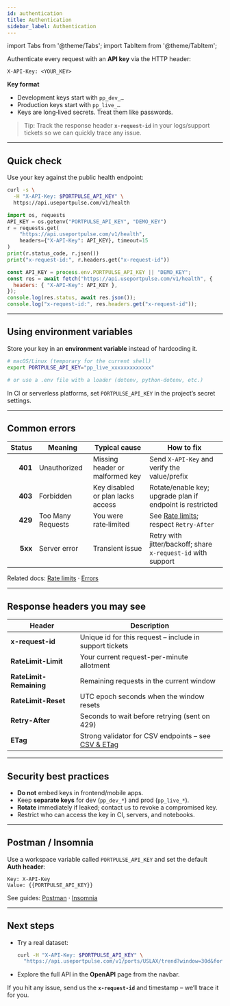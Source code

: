 ```yaml
---
id: authentication
title: Authentication
sidebar_label: Authentication
---
```


import Tabs from '@theme/Tabs';
import TabItem from '@theme/TabItem';

Authenticate every request with an **API key** via the HTTP header:

```http
X-API-Key: <YOUR_KEY>
```

**Key format**

- Development keys start with `pp_dev_…`
- Production keys start with `pp_live_…`
- Keys are long‑lived secrets. Treat them like passwords.

> Tip: Track the response header **`x-request-id`** in your logs/support tickets so we can quickly trace any issue.

---

## Quick check

Use your key against the public health endpoint:

<Tabs>
  <TabItem value="curl" label="cURL" default>

```bash
curl -s \
  -H "X-API-Key: $PORTPULSE_API_KEY" \
  https://api.useportpulse.com/v1/health
```

  </TabItem>
  <TabItem value="python" label="Python">

```python
import os, requests
API_KEY = os.getenv("PORTPULSE_API_KEY", "DEMO_KEY")
r = requests.get(
    "https://api.useportpulse.com/v1/health",
    headers={"X-API-Key": API_KEY}, timeout=15
)
print(r.status_code, r.json())
print("x-request-id:", r.headers.get("x-request-id"))
```

  </TabItem>
  <TabItem value="js" label="JavaScript (fetch)">

```js
const API_KEY = process.env.PORTPULSE_API_KEY || "DEMO_KEY";
const res = await fetch("https://api.useportpulse.com/v1/health", {
  headers: { "X-API-Key": API_KEY },
});
console.log(res.status, await res.json());
console.log("x-request-id:", res.headers.get("x-request-id"));
```

  </TabItem>
</Tabs>

---

## Using environment variables

Store your key in an **environment variable** instead of hardcoding it.

```bash
# macOS/Linux (temporary for the current shell)
export PORTPULSE_API_KEY="pp_live_xxxxxxxxxxxxx"

# or use a .env file with a loader (dotenv, python-dotenv, etc.)
```

In CI or serverless platforms, set `PORTPULSE_API_KEY` in the project’s secret settings.

---

## Common errors

| Status | Meaning | Typical cause | How to fix |
|-------:|---------|---------------|------------|
| **401** | Unauthorized | Missing header or malformed key | Send `X-API-Key` and verify the value/prefix |
| **403** | Forbidden | Key disabled or plan lacks access | Rotate/enable key; upgrade plan if endpoint is restricted |
| **429** | Too Many Requests | You were rate‑limited | See [Rate limits](./rate-limits); respect `Retry-After` |
| **5xx** | Server error | Transient issue | Retry with jitter/backoff; share `x-request-id` with support |

Related docs: [Rate limits](./rate-limits) · [Errors](./errors)

---

## Response headers you may see

| Header | Description |
|---|---|
| **x-request-id** | Unique id for this request – include in support tickets |
| **RateLimit-Limit** | Your current request-per-minute allotment |
| **RateLimit-Remaining** | Remaining requests in the current window |
| **RateLimit-Reset** | UTC epoch seconds when the window resets |
| **Retry-After** | Seconds to wait before retrying (sent on 429) |
| **ETag** | Strong validator for CSV endpoints – see [CSV & ETag](./csv-etag) |

---

## Security best practices

- **Do not** embed keys in frontend/mobile apps.
- Keep **separate keys** for dev (`pp_dev_*`) and prod (`pp_live_*`).
- **Rotate** immediately if leaked; contact us to revoke a compromised key.
- Restrict who can access the key in CI, servers, and notebooks.

---

## Postman / Insomnia

Use a workspace variable called `PORTPULSE_API_KEY` and set the default **Auth header**:

```http
Key: X-API-Key
Value: {{PORTPULSE_API_KEY}}
```

See guides: [Postman](./Guides/postman) · [Insomnia](./Guides/insomnia)

---

## Next steps

- Try a real dataset: 
  ```bash
  curl -H "X-API-Key: $PORTPULSE_API_KEY" \
    "https://api.useportpulse.com/v1/ports/USLAX/trend?window=30d&format=json"
  ```
- Explore the full API in the **OpenAPI** page from the navbar.

If you hit any issue, send us the **`x-request-id`** and timestamp – we’ll trace it for you.
